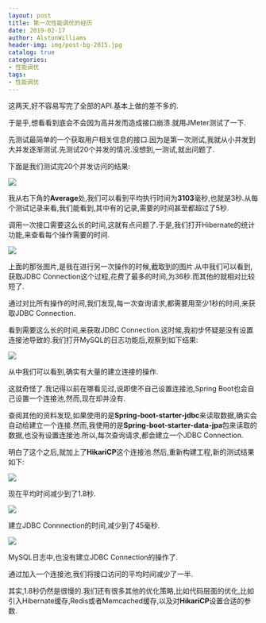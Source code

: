 ```yaml
---
layout: post
title: 第一次性能调优的经历
date: 2019-02-17
author: AlstonWilliams
header-img: img/post-bg-2015.jpg
catalog: true
categories:
- 性能调优
tags:
- 性能调优
---
```

这两天,好不容易写完了全部的API.基本上做的差不多的.

于是乎,想看看到底会不会因为高并发而造成接口崩溃.就用JMeter测试了一下.

先测试最简单的一个获取用户相关信息的接口.因为是第一次测试,我就从小并发到大并发逐渐测试.先测试20个并发的情况.没想到,一测试,就出问题了.

下面是我们测试完20个并发访问的结果:


![](http://upload-images.jianshu.io/upload_images/4108852-c218f763d8583c5c.png?imageMogr2/auto-orient/strip%7CimageView2/2/w/1240)


我从右下角的**Average**处,我们可以看到平均执行时间为**3103**毫秒,也就是3秒.从每个测试记录来看,我们能看到,其中有的记录,需要的时间甚至都超过了5秒.

调用一次接口需要这么长的时间,这就有点问题了.于是,我们打开Hibernate的统计功能,来查看每个操作需要的时间.


![](http://upload-images.jianshu.io/upload_images/4108852-c17be4e784defd80.png?imageMogr2/auto-orient/strip%7CimageView2/2/w/1240)


上面的那张图片,是我在进行另一次操作的时候,截取到的图片.从中我们可以看到,获取JDBC Connection这个过程,花费了最多的时间,为36秒.而其他的就相对比较短了.

通过对比所有操作的时间,我们发现,每一次查询请求,都需要用至少1秒的时间,来获取JDBC Connection.

看到需要这么长的时间,来获取JDBC Connection.这时候,我初步怀疑是没有设置连接池导致的.我们打开MySQL的日志功能后,观察到如下结果:


![](http://upload-images.jianshu.io/upload_images/4108852-1a715499c83bf89b.png?imageMogr2/auto-orient/strip%7CimageView2/2/w/1240)


从中我们可以看到,确实有大量的建立连接的操作.

这就奇怪了.我记得以前在哪看见过,说即使不自己设置连接池,Spring Boot也会自己设置一个连接池,然而,现在却并没有.

查阅其他的资料发现,如果使用的是**Spring-boot-starter-jdbc**来读取数据,确实会自动给建立一个连接.然而,我使用的是**Spring-boot-starter-data-jpa**包来读取的数据,也没有设置连接池.所以,每次查询请求,都会建立一个JDBC Connection.

明白了这个之后,就加上了**HikariCP**这个连接池.然后,重新构建工程,新的测试结果如下:


![](http://upload-images.jianshu.io/upload_images/4108852-67287183743ad280.png?imageMogr2/auto-orient/strip%7CimageView2/2/w/1240)


现在平均时间减少到了1.8秒.


![](http://upload-images.jianshu.io/upload_images/4108852-fce6b97e6116be0b.png?imageMogr2/auto-orient/strip%7CimageView2/2/w/1240)


建立JDBC Connnection的时间,减少到了45毫秒.


![](http://upload-images.jianshu.io/upload_images/4108852-dea2e7c856bba679.png?imageMogr2/auto-orient/strip%7CimageView2/2/w/1240)


MySQL日志中,也没有建立JDBC Connection的操作了.

通过加入一个连接池,我们将接口访问的平均时间减少了一半.

其实,1.8秒仍然是很慢的.我们还有很多其他的优化策略,比如代码层面的优化,比如引入Hibernate缓存,Redis或者Memcached缓存,以及对**HikariCP**设置合适的参数.
